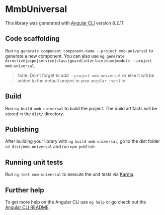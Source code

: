 # MmbUniversal

This library was generated with [Angular CLI](https://github.com/angular/angular-cli) version 8.2.11.

## Code scaffolding

Run `ng generate component component-name --project mmb-universal` to generate a new component. You can also use `ng generate directive|pipe|service|class|guard|interface|enum|module --project mmb-universal`.
> Note: Don't forget to add `--project mmb-universal` or else it will be added to the default project in your `angular.json` file. 

## Build

Run `ng build mmb-universal` to build the project. The build artifacts will be stored in the `dist/` directory.

## Publishing

After building your library with `ng build mmb-universal`, go to the dist folder `cd dist/mmb-universal` and run `npm publish`.

## Running unit tests

Run `ng test mmb-universal` to execute the unit tests via [Karma](https://karma-runner.github.io).

## Further help

To get more help on the Angular CLI use `ng help` or go check out the [Angular CLI README](https://github.com/angular/angular-cli/blob/master/README.md).
